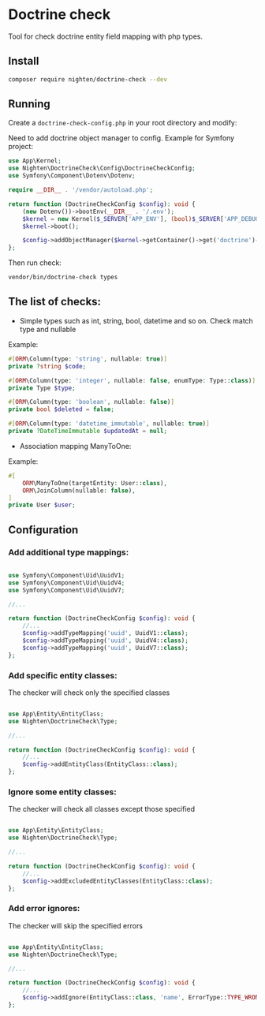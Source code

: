 # Doctrine check

Tool for check doctrine entity field mapping with php types.

## Install

```bash
composer require nighten/doctrine-check --dev
```

## Running

Create a `doctrine-check-config.php` in your root directory and modify:

Need to add doctrine object manager to config. Example for Symfony project:

```php
use App\Kernel;
use Nighten\DoctrineCheck\Config\DoctrineCheckConfig;
use Symfony\Component\Dotenv\Dotenv;

require __DIR__ . '/vendor/autoload.php';

return function (DoctrineCheckConfig $config): void {
    (new Dotenv())->bootEnv(__DIR__ . '/.env');
    $kernel = new Kernel($_SERVER['APP_ENV'], (bool)$_SERVER['APP_DEBUG']);
    $kernel->boot();

    $config->addObjectManager($kernel->getContainer()->get('doctrine')->getManager());
};
```

Then run check:

```bash
vendor/bin/doctrine-check types
```

## The list of checks:

- Simple types such as int, string, bool, datetime and so on. Check match type and nullable

Example:

```php
#[ORM\Column(type: 'string', nullable: true)]
private ?string $code;

#[ORM\Column(type: 'integer', nullable: false, enumType: Type::class)]
private Type $type;

#[ORM\Column(type: 'boolean', nullable: false)]
private bool $deleted = false;

#[ORM\Column(type: 'datetime_immutable', nullable: true)]
private ?DateTimeImmutable $updatedAt = null;
```

- Association mapping ManyToOne:

Example:

```php
#[
    ORM\ManyToOne(targetEntity: User::class),
    ORM\JoinColumn(nullable: false),
]
private User $user;
```

## Configuration

### Add additional type mappings:

```php

use Symfony\Component\Uid\UuidV1;
use Symfony\Component\Uid\UuidV4;
use Symfony\Component\Uid\UuidV7;

//...

return function (DoctrineCheckConfig $config): void {
    //...
    $config->addTypeMapping('uuid', UuidV1::class);
    $config->addTypeMapping('uuid', UuidV4::class);
    $config->addTypeMapping('uuid', UuidV7::class);
};
```

### Add specific entity classes:

The checker will check only the specified classes

```php

use App\Entity\EntityClass;
use Nighten\DoctrineCheck\Type;

//...

return function (DoctrineCheckConfig $config): void {
    //...
    $config->addEntityClass(EntityClass::class);
};
```

### Ignore some entity classes:

The checker will check all classes except those specified

```php

use App\Entity\EntityClass;
use Nighten\DoctrineCheck\Type;

//...

return function (DoctrineCheckConfig $config): void {
    //...
    $config->addExcludedEntityClasses(EntityClass::class);
};
```

### Add error ignores:

The checker will skip the specified errors

```php

use App\Entity\EntityClass;
use Nighten\DoctrineCheck\Type;

//...

return function (DoctrineCheckConfig $config): void {
    //...
    $config->addIgnore(EntityClass::class, 'name', ErrorType::TYPE_WRONG_NULLABLE);
};
```
